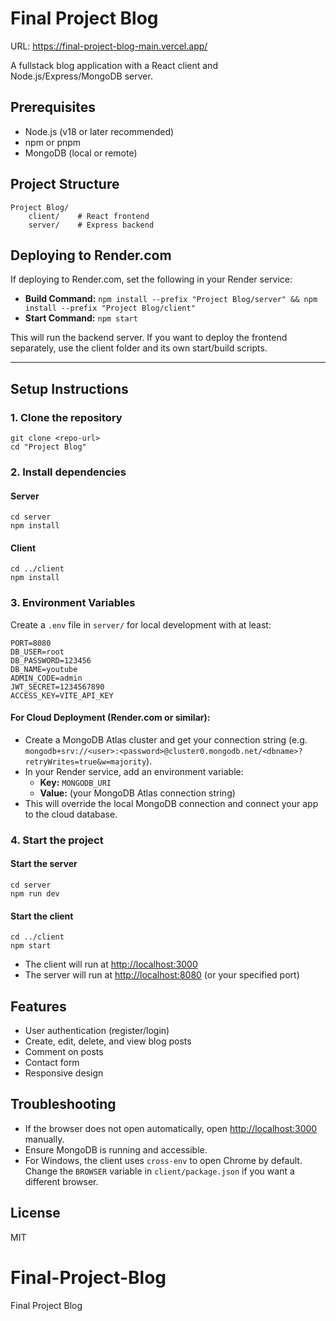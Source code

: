# Final Project Blog

URL: https://final-project-blog-main.vercel.app/

A fullstack blog application with a React client and Node.js/Express/MongoDB server.

## Prerequisites
- Node.js (v18 or later recommended)
- npm or pnpm
- MongoDB (local or remote)

## Project Structure
```
Project Blog/
	client/    # React frontend
	server/    # Express backend
```


## Deploying to Render.com

If deploying to Render.com, set the following in your Render service:
- **Build Command:** `npm install --prefix "Project Blog/server" && npm install --prefix "Project Blog/client"`
- **Start Command:** `npm start`

This will run the backend server. If you want to deploy the frontend separately, use the client folder and its own start/build scripts.

---

## Setup Instructions

### 1. Clone the repository
```
git clone <repo-url>
cd "Project Blog"
```

### 2. Install dependencies
#### Server
```
cd server
npm install
```
#### Client
```
cd ../client
npm install
```


### 3. Environment Variables
Create a `.env` file in `server/` for local development with at least:
```
PORT=8080
DB_USER=root
DB_PASSWORD=123456
DB_NAME=youtube
ADMIN_CODE=admin
JWT_SECRET=1234567890
ACCESS_KEY=VITE_API_KEY
```

#### For Cloud Deployment (Render.com or similar):
- Create a MongoDB Atlas cluster and get your connection string (e.g. `mongodb+srv://<user>:<password>@cluster0.mongodb.net/<dbname>?retryWrites=true&w=majority`).
- In your Render service, add an environment variable:
	- **Key:** `MONGODB_URI`
	- **Value:** (your MongoDB Atlas connection string)
- This will override the local MongoDB connection and connect your app to the cloud database.

### 4. Start the project
#### Start the server
```
cd server
npm run dev
```
#### Start the client
```
cd ../client
npm start
```

- The client will run at [http://localhost:3000](http://localhost:3000)
- The server will run at [http://localhost:8080](http://localhost:8080) (or your specified port)

## Features
- User authentication (register/login)
- Create, edit, delete, and view blog posts
- Comment on posts
- Contact form
- Responsive design

## Troubleshooting
- If the browser does not open automatically, open [http://localhost:3000](http://localhost:3000) manually.
- Ensure MongoDB is running and accessible.
- For Windows, the client uses `cross-env` to open Chrome by default. Change the `BROWSER` variable in `client/package.json` if you want a different browser.

## License
MIT
# Final-Project-Blog
Final Project Blog
